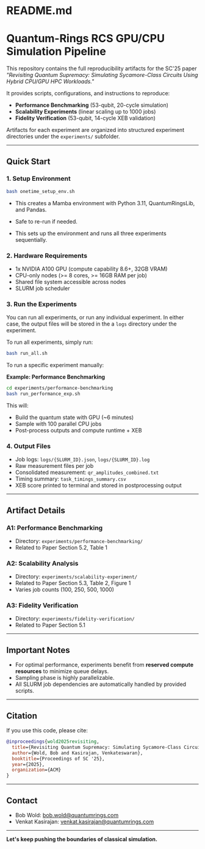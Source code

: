 # README.md

# Quantum-Rings RCS GPU/CPU Simulation Pipeline

This repository contains the full reproducibility artifacts for the SC'25 paper *"Revisiting Quantum Supremacy: Simulating Sycamore-Class Circuits Using Hybrid CPU/GPU HPC Workloads."*

It provides scripts, configurations, and instructions to reproduce:
- **Performance Benchmarking** (53-qubit, 20-cycle simulation)
- **Scalability Experiments** (linear scaling up to 1000 jobs)
- **Fidelity Verification** (53-qubit, 14-cycle XEB validation)

Artifacts for each experiment are organized into structured experiment directories under the `experiments/` subfolder.

---

## Quick Start

### 1. Setup Environment

```bash
bash onetime_setup_env.sh
```

- This creates a Mamba environment with Python 3.11, QuantumRingsLib, and Pandas.
- Safe to re-run if needed.

- This sets up the environment and runs all three experiments sequentially.

### 2. Hardware Requirements
- 1x NVIDIA A100 GPU (compute capability 8.6+, 32GB VRAM)
- CPU-only nodes (>= 8 cores, >= 16GB RAM per job)
- Shared file system accessible across nodes
- SLURM job scheduler

### 3. Run the Experiments

You can run all experiments, or run any individual experiment.  In either case, the output files will be stored in the a ```logs``` directory under the experiment.

To run all experiments, simply run:

```bash
bash run_all.sh
```

To run a specific experiment manually:

**Example: Performance Benchmarking**

```bash
cd experiments/performance-benchmarking
bash run_performance_exp.sh
```

This will:
- Build the quantum state with GPU (~6 minutes)
- Sample with 100 parallel CPU jobs
- Post-process outputs and compute runtime + XEB

### 4. Output Files

- Job logs: `logs/{SLURM_ID}.json`, `logs/{SLURM_ID}.log`
- Raw measurement files per job
- Consolidated measurement: `qr_amplitudes_combined.txt`
- Timing summary: `task_timings_summary.csv`
- XEB score printed to terminal and stored in postprocessing output

---

## Artifact Details

### A1: Performance Benchmarking
- Directory: `experiments/performance-benchmarking/`
- Related to Paper Section 5.2, Table 1

### A2: Scalability Analysis
- Directory: `experiments/scalability-experiment/`
- Related to Paper Section 5.3, Table 2, Figure 1
- Varies job counts (100, 250, 500, 1000)

### A3: Fidelity Verification
- Directory: `experiments/fidelity-verification/`
- Related to Paper Section 5.1

---

## Important Notes
- For optimal performance, experiments benefit from **reserved compute resources** to minimize queue delays.
- Sampling phase is highly parallelizable.
- All SLURM job dependencies are automatically handled by provided scripts.

---

## Citation

If you use this code, please cite:

```bibtex
@inproceedings{wold2025revisiting,
  title={Revisiting Quantum Supremacy: Simulating Sycamore-Class Circuits Using Hybrid CPU/GPU HPC Workloads},
  author={Wold, Bob and Kasirajan, Venkateswaran},
  booktitle={Proceedings of SC '25},
  year={2025},
  organization={ACM}
}
```

---

## Contact

- Bob Wold: [bob.wold@quantumrings.com](mailto:bob.wold@quantumrings.com)
- Venkat Kasirajan: [venkat.kasirajan@quantumrings.com](mailto:venkat.kasirajan@quantumrings.com)

---

**Let's keep pushing the boundaries of classical simulation.**

